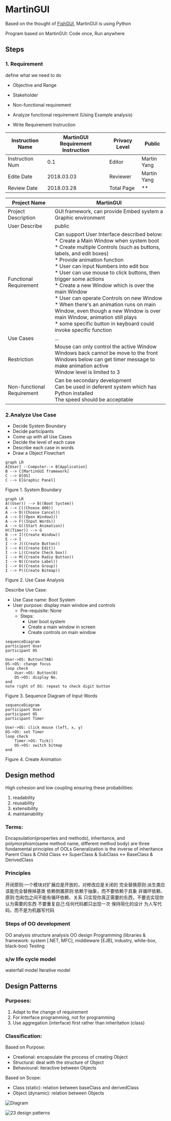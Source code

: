 # MartinGUI

Based on the thought of [FishGUI](http://product.dangdang.com/1024374277.html), MartinGUI is using Python

Program based on MartinGUI: Code once, Run anywhere

## Steps

### 1. Requirement

define what we need to do

* Objective and Range

* Stakeholder

* Non-functional requirement

* Analyze functional requirement (Using Example analysis)

* Write Requirement Instruction 

| Instruction Name | MartinGUI Requirement Instruction | Privacy Level | Public |
|---------------------------|-----------------------------------------------------|--------------------|----------|
| Instruction Num | 0.1 | Editor | Martin Yang |
|Edite Date | 2018.03.03 | Reviewer | Martin Yang |
| Review Date | 2018.03.28 | Total Page | \** |

| Project Name | MartinGUI |
|---------------------|-----------------|
| Project Description | GUI framework, can provide Embed system a Graphic environment |
| User Describe | public |
| Functional Requirement | Can support User Interface described below: <br />* Create a Main Window when system boot<br />* Create multiple Controls (such as buttons, labels, and edit boxes)<br />* Provide animation function<br />* User can input Numbers into edit box<br />* User can use mouse to click buttons, then trigger some actions<br />* Create a new Window which is over the main Window<br />* User can operate Controls on new Window<br />* When there's an animation runs on main Window, even though a new Window is over main Window, animation still plays<br />* some specific button in keyboard could invoke specific function |
| Use Cases | ... |
| Restriction | Mouse can only control the active Window<br />Windows back cannot be move to the front<br />Windows below can get timer message to make animation active<br />Window level is limited to 3 |
| Non-functional Requirement | Can be secondary development<br />Can be used in deferent system which has Python installed<br />The speed should be acceptable|

### 2.Analyze Use Case 

* Decide System Boundary 
* Decide participants
* Come up with all Use Cases
* Decide the level of each case
* Describe each case in words
* Draw a Object Flowchart

``` mermaid
graph LR
A[User] --Computer--> B[Application]
B --> C[MartinGUI framework]
C --> D[OS]
C --> E[Graphic Panel]
```
Figure 1. System Boundary

``` mermaid
graph LR
A((User)) --> B((Boot System))
A --> C((Choose 400))
A --> D((Choose Cancel))
A --> E((Open Window1))
A --> F((Input Words))
A --> G((Start Animation))
H((Timer)) --> G
B --> I((Create Window))
E --> I
I --> J((Create Button))
I --> K((Create Edit))
I --> L((Create Check box))
I --> M((Create Radio Button))
I --> N((Create Label))
I --> O((Create Group))
I --> P((Create Bitmap))
```
Figure 2. Use Case Analysis

Describe Use Case:
* Use Case name: Boot System
* User purpose: display main window and controls
	* Pre-requisite: None
	* Steps:
		* User boot system
		* Create a main window in screen
		* Create controls on main window

``` mermaid
sequenceDiagram
participant User
participant OS

User->OS: Button(TAB)
OS->OS: change focus
loop check
	User->OS: Button(0)
	OS->OS: display No. 
end
note right of OS: repeat to check digit button
```

Figure 3. Sequence Diagram of Input Words

``` mermaid
sequenceDiagram
participant User
participant OS
participant Timer

User->OS: click mouse (left, x, y)
OS->OS: set Timer
loop check
	Timer->OS: Tick()
	OS->OS: switch bitmap
end
```

Figure 4. Create Animation


## Design method
High cohesion and low coupling ensuring these probabilities: 
1. readability 
2. reusability 
3. extensibility 
4. maintainability 

### Terms: 
Encapsulation(properties and methods), inheritance, and polymorphism(same method name, different method body) are three fundamental principles of OOLs
Generalization is the inverse of inheritance
Parent Class & Child Class <-> SuperClass & SubClass <-> BaseClass & DerivedClass

### Principles
开闭原则:一个模块对扩展应是开放的，对修改应是关闭的
完全替换原则:派生类应该能完全替换掉基类
依赖倒置原则:依赖于抽象，而不要依赖于具象
非循环依赖、原则:包和包之间不能有循环依赖、关系
只实现你真正需要的东西，不要去实现你认为需要的东西
不要重复自己:任何代码都只出现一次
保持简化的设计
为人写代码，而不是为机器写代码

### Steps of OO development
OO analysis
structure analysis
OO design
Programming (libraries & framework: system [.NET, MFC], middleware [EJB], industry, white-box, black-box)
Testing

### s/w life cycle model
waterfall model
Iterative model


## Design Patterns
### Purposes:
1. Adapt to the change of requirement
1. For interface programming, not for programming
1. Use aggregation (interface) first rather than inheritation (class)

### Classification: 
Based on Purpose:
* Creational: encapsulate the process of creating Object
* Structural: deal with the structure of Object
* Behavioural: iteractive between Objects

Based on Scope:
* Class (static): relation between baseClass and derivedClass 
* Object (dynamic): relation between Objects

![Diagram](http://img.chongchonggou.com/upload/1/57/157c1d76b2f082f91bb17d42f0292de9.png)

![23 design patterns](https://img-blog.csdn.net/20170429095108968?watermark/2/text/aHR0cDovL2Jsb2cuY3Nkbi5uZXQvdm9wNDQ0/font/5a6L5L2T/fontsize/400/fill/I0JBQkFCMA==/dissolve/70/gravity/Center)

